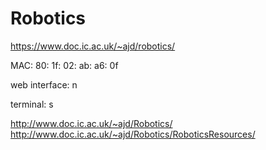 # Robotics


https://www.doc.ic.ac.uk/~ajd/robotics/

MAC: 80: 1f: 02: ab: a6: 0f

web interface:  n

terminal:  s

http://www.doc.ic.ac.uk/~ajd/Robotics/
http://www.doc.ic.ac.uk/~ajd/Robotics/RoboticsResources/
